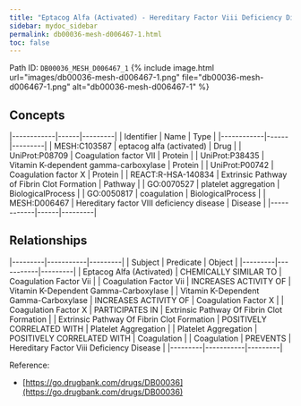 ```yaml
---
title: "Eptacog Alfa (Activated) - Hereditary Factor Viii Deficiency Disease"
sidebar: mydoc_sidebar
permalink: db00036-mesh-d006467-1.html
toc: false 
---
```



Path ID: `DB00036_MESH_D006467_1`
{% include image.html url="images/db00036-mesh-d006467-1.png" file="db00036-mesh-d006467-1.png" alt="db00036-mesh-d006467-1" %}

## Concepts

|------------|------|---------|
| Identifier | Name | Type    |
|------------|------|---------|
| MESH:C103587 | eptacog alfa (activated) | Drug |
| UniProt:P08709 | Coagulation factor VII | Protein |
| UniProt:P38435 | Vitamin K-dependent gamma-carboxylase | Protein |
| UniProt:P00742 | Coagulation factor X | Protein |
| REACT:R-HSA-140834 | Extrinsic Pathway of Fibrin Clot Formation | Pathway |
| GO:0070527 | platelet aggregation | BiologicalProcess |
| GO:0050817 | coagulation | BiologicalProcess |
| MESH:D006467 | Hereditary factor VIII deficiency disease | Disease |
|------------|------|---------|

## Relationships

|---------|-----------|---------|
| Subject | Predicate | Object  |
|---------|-----------|---------|
| Eptacog Alfa (Activated) | CHEMICALLY SIMILAR TO | Coagulation Factor Vii |
| Coagulation Factor Vii | INCREASES ACTIVITY OF | Vitamin K-Dependent Gamma-Carboxylase |
| Vitamin K-Dependent Gamma-Carboxylase | INCREASES ACTIVITY OF | Coagulation Factor X |
| Coagulation Factor X | PARTICIPATES IN | Extrinsic Pathway Of Fibrin Clot Formation |
| Extrinsic Pathway Of Fibrin Clot Formation | POSITIVELY CORRELATED WITH | Platelet Aggregation |
| Platelet Aggregation | POSITIVELY CORRELATED WITH | Coagulation |
| Coagulation | PREVENTS | Hereditary Factor Viii Deficiency Disease |
|---------|-----------|---------|

Reference: 
  - [https://go.drugbank.com/drugs/DB00036](https://go.drugbank.com/drugs/DB00036)
